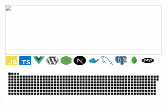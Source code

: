  <div>
  <a href="https://github.com/igorx8">
<!--   <img height="160em" src="https://github-readme-stats.vercel.app/api?username=igorx8&show_icons=true&theme=synthwave&include_all_commits=true&count_private=true"/> -->
  <img height="160em" width="100%" src="https://github-readme-stats.vercel.app/api/top-langs/?username=igorx8&layout=compact&langs_count=7&theme=synthwave"/>
  </a>
 </div>

 <div>
  <img align="center" alt="Igor-JS" height="30" width="40" src="https://raw.githubusercontent.com/devicons/devicon/master/icons/javascript/javascript-plain.svg">
  <img align="center" alt="Igor-TS" height="30" width="40" src="https://raw.githubusercontent.com/devicons/devicon/master/icons/typescript/typescript-original.svg">
<!--   <img align="center" alt="Igor-HTML" height="30" width="40" src="https://raw.githubusercontent.com/devicons/devicon/master/icons/html5/html5-original.svg"> -->
<!--   <img align="center" alt="Igor-CSS" height="30" width="40" src="https://raw.githubusercontent.com/devicons/devicon/master/icons/css3/css3-original.svg"> -->
  <img align="center" alt="Igor-Vue" height="30" width="40" src="https://raw.githubusercontent.com/devicons/devicon/master/icons/vuejs/vuejs-original.svg">
  <img align="center" alt="Igor-Wordpress" height="30" width="40" src="https://raw.githubusercontent.com/devicons/devicon/2ae2a900d2f041da66e950e4d48052658d850630/icons/wordpress/wordpress-plain.svg">
  <img align="center" alt="Igor-NodeJS" height="30" width="40" src="https://raw.githubusercontent.com/devicons/devicon/2ae2a900d2f041da66e950e4d48052658d850630/icons/nodejs/nodejs-plain.svg">
  <img align="center" alt="Igor-NextJS" height="30" width="40" src="https://raw.githubusercontent.com/devicons/devicon/master/icons/nextjs/nextjs-original.svg">

  <img align="center" alt="Igor-docker" height="30" width="40" src="https://raw.githubusercontent.com/devicons/devicon/master/icons/docker/docker-original.svg">
  <img align="center" alt="Igor-mysql" height="30" width="40" src="https://raw.githubusercontent.com/devicons/devicon/master/icons/mysql/mysql-original.svg">
  <img align="center" alt="Igor-postgres" height="30" width="40" src="https://raw.githubusercontent.com/devicons/devicon/master/icons/postgresql/postgresql-original.svg">
  <img align="center" alt="Igor-mongodb" height="30" width="40" src="https://raw.githubusercontent.com/devicons/devicon/master/icons/mongodb/mongodb-original.svg">
  <img align="center" alt="Igor-php" height="30" width="40" src="https://raw.githubusercontent.com/devicons/devicon/master/icons/php/php-plain.svg">
    
</div>
 
  ![Snake animation](https://github.com/Igorx8/Igorx8/blob/output/github-contribution-grid-snake.svg)


